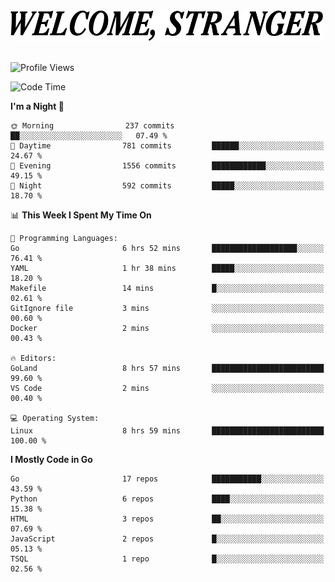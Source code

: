 <div>
  <picture>
    <source media="(prefers-color-scheme: dark)" srcset="./headers/welcome_white.png">
    <img alt="WELCOME, STRANGER" src="./headers/welcome.png" width="500">
  </picture>
</div>

<br>

![Profile Views](https://komarev.com/ghpvc/?username=darleet&color=blue)

<!--START_SECTION:waka-->
![Code Time](http://img.shields.io/badge/Code%20Time-939%20hrs%203%20mins-blue)

**I'm a Night 🦉** 

```text
🌞 Morning                237 commits         ██░░░░░░░░░░░░░░░░░░░░░░░   07.49 % 
🌆 Daytime                781 commits         ██████░░░░░░░░░░░░░░░░░░░   24.67 % 
🌃 Evening                1556 commits        ████████████░░░░░░░░░░░░░   49.15 % 
🌙 Night                  592 commits         █████░░░░░░░░░░░░░░░░░░░░   18.70 % 
```


📊 **This Week I Spent My Time On** 

```text
💬 Programming Languages: 
Go                       6 hrs 52 mins       ███████████████████░░░░░░   76.41 % 
YAML                     1 hr 38 mins        █████░░░░░░░░░░░░░░░░░░░░   18.20 % 
Makefile                 14 mins             █░░░░░░░░░░░░░░░░░░░░░░░░   02.61 % 
GitIgnore file           3 mins              ░░░░░░░░░░░░░░░░░░░░░░░░░   00.60 % 
Docker                   2 mins              ░░░░░░░░░░░░░░░░░░░░░░░░░   00.43 % 

🔥 Editors: 
GoLand                   8 hrs 57 mins       █████████████████████████   99.60 % 
VS Code                  2 mins              ░░░░░░░░░░░░░░░░░░░░░░░░░   00.40 % 

💻 Operating System: 
Linux                    8 hrs 59 mins       █████████████████████████   100.00 % 
```

**I Mostly Code in Go** 

```text
Go                       17 repos            ███████████░░░░░░░░░░░░░░   43.59 % 
Python                   6 repos             ████░░░░░░░░░░░░░░░░░░░░░   15.38 % 
HTML                     3 repos             ██░░░░░░░░░░░░░░░░░░░░░░░   07.69 % 
JavaScript               2 repos             █░░░░░░░░░░░░░░░░░░░░░░░░   05.13 % 
TSQL                     1 repo              █░░░░░░░░░░░░░░░░░░░░░░░░   02.56 % 
```




<!--END_SECTION:waka-->
